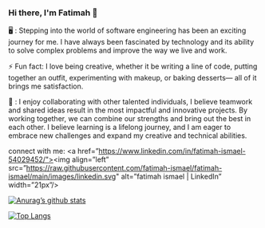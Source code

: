### Hi there, I'm Fatimah 👋

🖥️ : Stepping into the world of software engineering has been an exciting journey for me.  I have always been fascinated by technology and its ability to solve complex problems and improve the way we live and work.

⚡ Fun fact: I love being creative, whether it be writing a line of code, putting together an outfit, experimenting with makeup, or baking desserts— all of it brings me satisfaction. 

🤝 :  I enjoy collaborating with other talented individuals, I believe teamwork and shared ideas result in the most impactful and innovative projects. By working together, we can combine our strengths and bring out the best in each other. I believe learning is a lifelong journey, and I am eager to embrace new challenges and expand my creative and technical abilities. 

connect with me:
<a href=”https://www.linkedin.com/in/fatimah-ismael-54029452/"><img align=”left” src=”https://raw.githubusercontent.com/fatimah-ismael/fatimah-ismael/main/images/linkedin.svg" alt=”fatimah ismael | LinkedIn” width=”21px”/></a>

[![Anurag’s github stats](https://github-readme-stats.vercel.app/api?username=fatimah-ismael)](https://github.com/fatimah-ismael)

[![Top Langs](https://github-readme-stats.vercel.app/api/top-langs/?username=fatimah-ismael&layout=compact)](https://github.com/fatimah-ismael)
<!--
**Fatimah-Ismael/Fatimah-Ismael** is a ✨ _special_ ✨ repository because its `README.md` (this file) appears on your GitHub profile.

Here are some ideas to get you started:

- 🔭 I’m currently working on ...
- 🌱 I’m currently learning ...
- 👯 I’m looking to collaborate on ...
- 🤔 I’m looking for help with ...
- 💬 Ask me about ...
- 📫 How to reach me: ...
- 😄 Pronouns: ...
- ⚡ Fun fact: ...
-->
